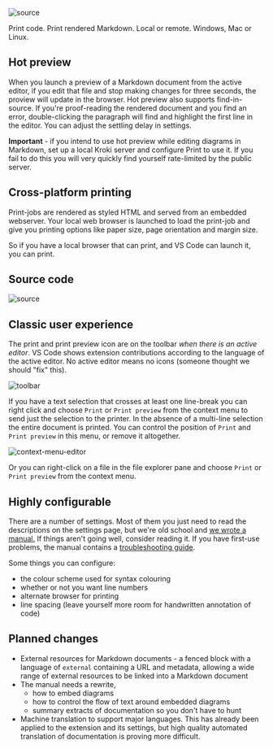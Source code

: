![source](assets/print-icon.png)

Print code. Print rendered Markdown. Local or remote. Windows, Mac or Linux.

## Hot preview 

When you launch a preview of a Markdown document from the active editor, if you edit that file and stop making changes for three seconds, the proview will update in the browser. Hot preview also supports find-in-source. If you're proof-reading the rendered document and you find an error, double-clicking the paragraph will find and highlight the first line in the editor. You can adjust the settling delay in settings.

**Important** - if you intend to use hot preview while editing diagrams in Markdown, set up a local Kroki server and configure Print to use it. If you fail to do this you will very quickly find yourself rate-limited by the public server.

## Cross-platform printing

Print-jobs are rendered as styled HTML and served from an embedded webserver. Your local web browser is launched to load the print-job and give you printing options like paper size, page orientation and margin size.

So if you have a local browser that can print, and VS Code can launch it, you can print.

## Source code

![source](assets/source.png)

## Classic user experience

The print and print preview icon are on the toolbar _when there is an active editor_. VS Code shows extension contributions according to the language of the active editor. No active editor means no icons (someone thought we should "fix" this).

![toolbar](assets/print-icon.png)

If you have a text selection that crosses at least one line-break you can right click and choose `Print` or `Print preview` from the context menu to send just the selection to the printer. In the absence of a multi-line selection the entire document is printed. You can control the position of `Print` and `Print preview` in this menu, or remove it altogether.

![context-menu-editor](assets/context-menu.png)

Or you can right-click on a file in the file explorer pane and choose `Print` or `Print preview` from the context menu.

## Highly configurable

There are a number of settings. Most of them you just need to read the descriptions on the settings page, but we're old school and [we wrote a manual.](doc/manual.eng.md) If things aren't going well, consider reading it. If you have first-use problems, the manual contains a [troubleshooting guide](doc/manual.eng.md#troubleshooting).

Some things you can configure:

 - the colour scheme used for syntax colouring
 - whether or not you want line numbers
 - alternate browser for printing
 - line spacing (leave yourself more room for handwritten annotation of code)

## Planned changes

* External resources for Markdown documents - a fenced block with a language of `external` containing a URL and metadata, allowing a wide range of external resources to be linked into a Markdown document
* The manual needs a rewrite,
  - how to embed diagrams
  - how to control the flow of text around embedded diagrams
  - summary extracts of documentation so you don't have to hunt
* Machine translation to support major languages.
  This has already been applied to the extension and its settings, but high quality automated translation of documentation is proving more difficult.
